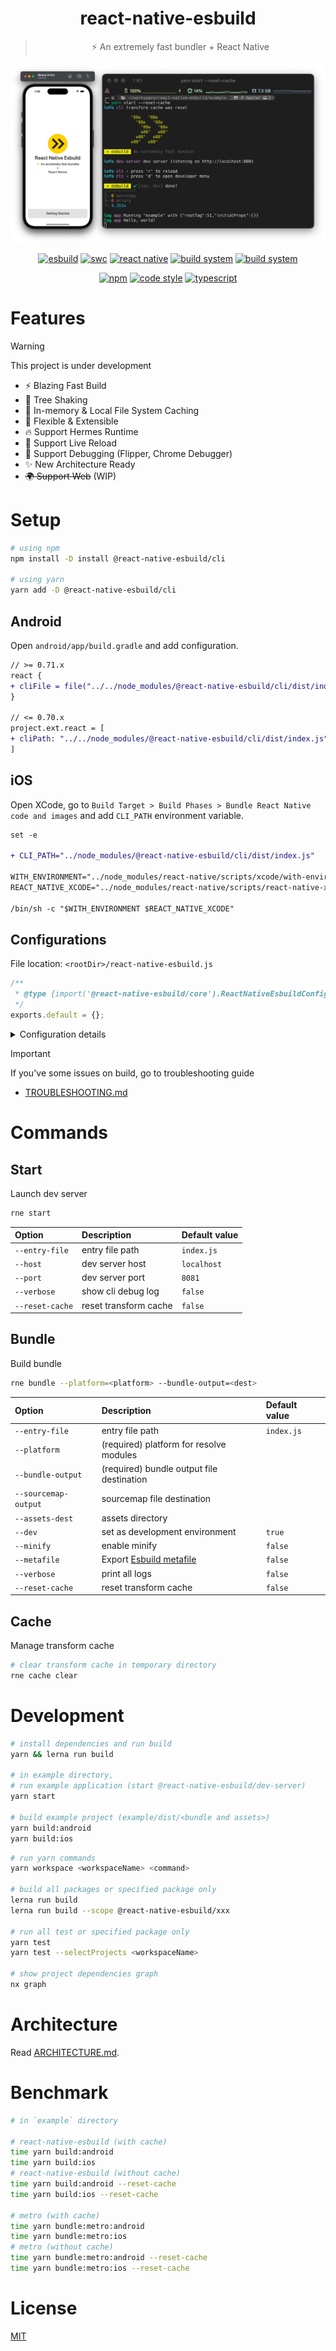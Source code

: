 <div align="center">

  # react-native-esbuild

  > ⚡️ An extremely fast bundler + React Native

  ![banner](./main.png)

  [![esbuild](https://img.shields.io/badge/esbuild-ffcf00?logo=esbuild&logoColor=black&style=flat-square)](https://esbuild.github.io)
  [![swc](https://img.shields.io/badge/swc-e47700?logo=swc&logoColor=white&style=flat-square)](https://swc.rs)
  [![react native](https://img.shields.io/badge/react--native-61dafb?logo=react&logoColor=white&style=flat-square)](https://reactnative.dev)
  [![build system](https://img.shields.io/badge/lerna-9333ea?logo=lerna&logoColor=white&style=flat-square)](https://lerna.js.org)
  [![build system](https://img.shields.io/badge/nx-143055?logo=nx&logoColor=white&style=flat-square)](https://nx.dev)


  [![npm](https://img.shields.io/npm/v/@react-native-esbuild/core?color=000000&style=flat-square)](https://www.npmjs.com/settings/react-native-esbuild/packages)
  [![code style](https://img.shields.io/badge/vercel%20code--style-000000?logo=vercel&logoColor=white&style=flat-square)](https://github.com/vercel/style-guide)
  [![typescript](https://img.shields.io/badge/typescript-3178c6?logo=typescript&logoColor=white&style=flat-square)](https://www.typescriptlang.org)

</div>

# Features

> [!WARNING]
> This project is under development

- ⚡️ Blazing Fast Build
- 🌳 Tree Shaking
- 💾 In-memory & Local File System Caching
- 🎨 Flexible & Extensible
- 🔥 Support Hermes Runtime
- 🔄 Support Live Reload
- 🐛 Support Debugging (Flipper, Chrome Debugger)
- ✨ New Architecture Ready
- ~~🌍 Support Web~~ (WIP)

# Setup

```bash
# using npm
npm install -D install @react-native-esbuild/cli

# using yarn
yarn add -D @react-native-esbuild/cli
```

## Android

Open `android/app/build.gradle` and add configuration.

```diff
// >= 0.71.x
react {
+ cliFile = file("../../node_modules/@react-native-esbuild/cli/dist/index.js")
}

// <= 0.70.x
project.ext.react = [
+ cliPath: "../../node_modules/@react-native-esbuild/cli/dist/index.js"
]
```

## iOS

Open XCode, go to `Build Target > Build Phases > Bundle React Native code and images` and add `CLI_PATH` environment variable.

```diff
set -e

+ CLI_PATH="../node_modules/@react-native-esbuild/cli/dist/index.js"

WITH_ENVIRONMENT="../node_modules/react-native/scripts/xcode/with-environment.sh"
REACT_NATIVE_XCODE="../node_modules/react-native/scripts/react-native-xcode.sh"

/bin/sh -c "$WITH_ENVIRONMENT $REACT_NATIVE_XCODE"
```

## Configurations

File location: `<rootDir>/react-native-esbuild.js`

```js
/**
 * @type {import('@react-native-esbuild/core').ReactNativeEsbuildConfig}
 */
exports.default = {};
```

<details>
  <summary>Configuration details</summary>

  [Type definitions](https://github.com/leegeunhyeok/react-native-esbuild/blob/master/packages/core/lib/types.ts)

  ```ts
  interface ReactNativeEsbuildConfig {
    /**
     * Enable cache.
     *
     * Defaults to `true`
     */
    cache?: boolean;
    /**
     * Field names for resolve package's modules.
     *
     * Defaults to `['react-native', 'browser', 'main', 'module']`
     */
    mainFields?: string[];
    /**
     * Logger configurations
     */
    logger?: {
      /**
       * Enable client log.
       *
       * Defaults to `true`
       */
      enabled?: boolean;
      /**
       * Print timestamp with log when format is specified.
       *
       * Defaults to `null`
       */
      timestamp?: string | null;
    };
    /**
     * Transformer configurations
     */
    transformer?: {
      /**
       * If `true`, convert svg assets to `react-native-svg` based component
       */
      convertSvg?: boolean;
      /**
       * Strip flow syntax.
       *
       * Defaults to `['react-native']`
       */
      stripFlowPackageNames?: string[];
      /**
       * Transform with babel using `metro-react-native-babel-preset` (slow)
       */
      fullyTransformPackageNames?: string[];
      /**
       * Additional transform rules. This rules will be applied before phase of transform to es5.
       */
      additionalTransformRules?: {
        /**
         * Custom Babel rules
         */
        babel?: CustomTransformRuleBase<BabelTransformOptions>[];
        /**
         * Custom Swc rules
         */
        swc?: CustomTransformRuleBase<SwcTransformOptions>[];
      };
    };
    /**
     * Client event receiver
     */
    reporter?: (event: ReportableEvent) => void;
  }
  ```

</details>

> [!IMPORTANT]  
> If you've some issues on build, go to troubleshooting guide

- [TROUBLESHOOTING.md](./TROUBLESHOOTING.md)

# Commands

## Start

Launch dev server

```bash
rne start
```

| Option | Description | Default value |
|:--|:--|:--|
| `--entry-file` | entry file path | `index.js` |
| `--host` | dev server host | `localhost` |
| `--port` | dev server port | `8081` |
| `--verbose` | show cli debug log | `false` |
| `--reset-cache` | reset transform cache | `false` |

## Bundle

Build bundle

```bash
rne bundle --platform=<platform> --bundle-output=<dest>
```

| Option | Description | Default value |
|:--|:--|:--|
| `--entry-file` | entry file path | `index.js` |
| `--platform` | (required) platform for resolve modules | |
| `--bundle-output` | (required) bundle output file destination | |
| `--sourcemap-output` | sourcemap file destination | |
| `--assets-dest` | assets directory | |
| `--dev` | set as development environment | `true` |
| `--minify` | enable minify | `false` |
| `--metafile` | Export [Esbuild metafile](https://esbuild.github.io/api/#metafile) | `false` |
| `--verbose` | print all logs | `false` |
| `--reset-cache` | reset transform cache | `false` |

## Cache

Manage transform cache

```bash
# clear transform cache in temporary directory
rne cache clear
```

# Development

```bash
# install dependencies and run build
yarn && lerna run build

# in example directory,
# run example application (start @react-native-esbuild/dev-server)
yarn start

# build example project (example/dist/<bundle and assets>)
yarn build:android
yarn build:ios
```

```bash
# run yarn commands
yarn workspace <workspaceName> <command>

# build all packages or specified package only
lerna run build
lerna run build --scope @react-native-esbuild/xxx

# run all test or specified package only
yarn test
yarn test --selectProjects <workspaceName>

# show project dependencies graph
nx graph
```

# Architecture

Read [ARCHITECTURE.md](./ARCHITECTURE.md).

# Benchmark

```bash
# in `example` directory

# react-native-esbuild (with cache)
time yarn build:android
time yarn build:ios
# react-native-esbuild (without cache)
time yarn build:android --reset-cache
time yarn build:ios --reset-cache

# metro (with cache)
time yarn bundle:metro:android
time yarn bundle:metro:ios
# metro (without cache)
time yarn bundle:metro:android --reset-cache
time yarn bundle:metro:ios --reset-cache
```

# License

[MIT](./LICENSE)

